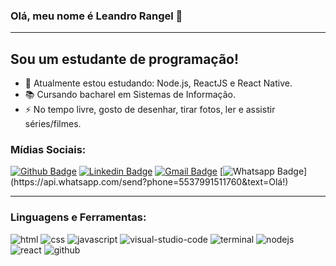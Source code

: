 ### Olá, meu nome é Leandro Rangel :wave:

---

## Sou um estudante de programação!

- :seedling: Atualmente estou estudando: Node.js, ReactJS e React Native.
- :books: Cursando bacharel em Sistemas de Informação.
- :zap: No tempo livre, gosto de desenhar, tirar fotos, ler e assistir séries/filmes.

### Mídias Sociais:

[![Github Badge](https://img.shields.io/badge/-Github-000?style=flat-square&logo=Github&logoColor=white&link=https://github.com/leandrorangel94)](https://github.com/leandrorangel94)
[![Linkedin Badge](https://img.shields.io/badge/-LinkedIn-blue?style=flat-square&logo=Linkedin&logoColor=white&link=https://www.linkedin.com/in/leandrorangel94/)](https://www.linkedin.com/in/leandrorangel94/)
[![Gmail Badge](https://img.shields.io/badge/-Gmail-c14438?style=flat-square&logo=Gmail&logoColor=white&link=mailto:leandrorangel94.lr@gmail.com)](mailto:leandrorangel94.lr@gmail.com)
[![Whatsapp Badge](https://img.shields.io/badge/-Whatsapp-4CA143?style=flat-square&labelColor=4CA143&logo=whatsapp&logoColor=white&link=https://api.whatsapp.com/send?phone=5537991511760&text=Olá!)](https://api.whatsapp.com/send?phone=5537991511760&text=Olá!)

---

### Linguagens e Ferramentas:

![html](<img src="https://user-images.githubusercontent.com/39461509/89698057-8c42da00-d8f5-11ea-955b-db81654ce668.png" height="26" width="26" />)
![css](<img src="https://user-images.githubusercontent.com/39461509/89698053-8b11ad00-d8f5-11ea-954f-09efc1c0d515.png" height="26" width="26" />)
![javascript](<img src="https://user-images.githubusercontent.com/39461509/89698059-8c42da00-d8f5-11ea-9866-9a23fdd5b701.png" height="26" width="26" />)
![visual-studio-code](<img src="https://user-images.githubusercontent.com/39461509/89698063-8d740700-d8f5-11ea-8f72-2d473449fa94.png" height="26" width="26" />)
![terminal](<img src="https://user-images.githubusercontent.com/39461509/89698062-8d740700-d8f5-11ea-9274-9d7ad6e04366.png" height="26" width="26" />)
![nodejs](<img src="https://user-images.githubusercontent.com/39461509/89698060-8cdb7080-d8f5-11ea-990f-51739ceb68a7.png" height="26" width="26" />)
![react](<img src="https://user-images.githubusercontent.com/39461509/89698061-8cdb7080-d8f5-11ea-8e76-e5ebad21c6b1.png" height="26" width="26" />)
![github](<img src="https://user-images.githubusercontent.com/39461509/89698056-8baa4380-d8f5-11ea-85c5-966985ef61e0.png" height="26" width="26" />)
